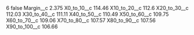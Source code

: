 <?xml version="1.0" encoding="UTF-8"?>
<CustomMetadata xmlns="http://soap.sforce.com/2006/04/metadata" xmlns:xsi="http://www.w3.org/2001/XMLSchema-instance" xmlns:xsd="http://www.w3.org/2001/XMLSchema">
    <label>6</label>
    <protected>false</protected>
    <values>
        <field>Margin__c</field>
        <value xsi:type="xsd:double">2.375</value>
    </values>
    <values>
        <field>X0_to_10__c</field>
        <value xsi:type="xsd:double">114.46</value>
    </values>
    <values>
        <field>X10_to_20__c</field>
        <value xsi:type="xsd:double">112.6</value>
    </values>
    <values>
        <field>X20_to_30__c</field>
        <value xsi:type="xsd:double">112.03</value>
    </values>
    <values>
        <field>X30_to_40__c</field>
        <value xsi:type="xsd:double">111.11</value>
    </values>
    <values>
        <field>X40_to_50__c</field>
        <value xsi:type="xsd:double">110.49</value>
    </values>
    <values>
        <field>X50_to_60__c</field>
        <value xsi:type="xsd:double">109.75</value>
    </values>
    <values>
        <field>X60_to_70__c</field>
        <value xsi:type="xsd:double">109.06</value>
    </values>
    <values>
        <field>X70_to_80__c</field>
        <value xsi:type="xsd:double">107.57</value>
    </values>
    <values>
        <field>X80_to_90__c</field>
        <value xsi:type="xsd:double">107.56</value>
    </values>
    <values>
        <field>X90_to_100__c</field>
        <value xsi:type="xsd:double">106.66</value>
    </values>
</CustomMetadata>
